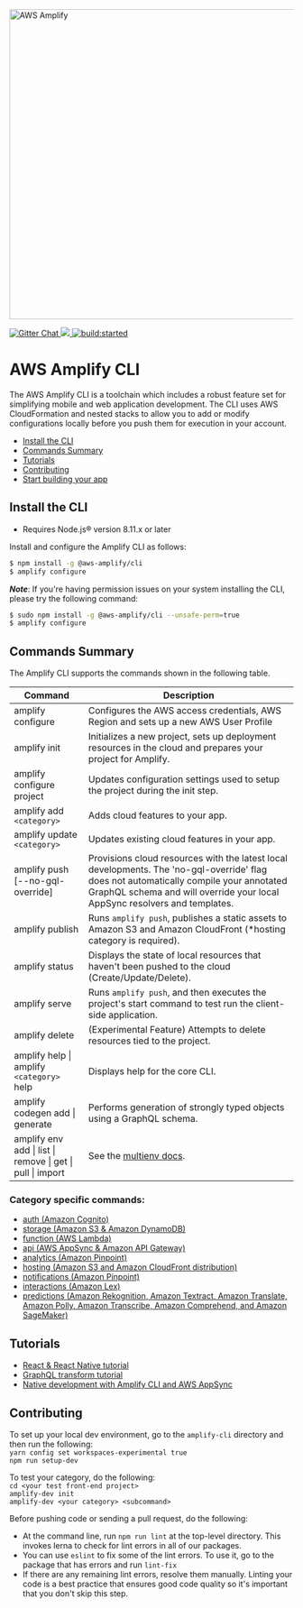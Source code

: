 <a href="https://aws-amplify.github.io/" target="_blank">
    <img src="https://s3.amazonaws.com/aws-mobile-hub-images/aws-amplify-logo.png" alt="AWS Amplify" width="550" >
</a>

<p>
  <a href="https://gitter.im/AWS-Amplify/Lobby?utm_source=share-link&utm_medium=link&utm_campaign=share-link" target="_blank">
    <img src="https://badges.gitter.im/aws/aws-amplify.png" alt="Gitter Chat" />
  </a>
  <a href="https://www.npmjs.com/package/@aws-amplify/cli">
    <img src="https://img.shields.io/npm/v/@aws-amplify/cli.svg" />
  </a>
  <a href="https://circleci.com/gh/aws-amplify/amplify-cli">
    <img src="https://img.shields.io/circleci/project/github/aws-amplify/amplify-cli/master.svg" alt="build:started">
  </a>
</p>

# AWS Amplify CLI

The AWS Amplify CLI is a toolchain which includes a robust feature set for simplifying mobile and web application development. The CLI uses AWS CloudFormation and nested stacks to allow you to add or modify configurations locally before you push them for execution in your account.

- [Install the CLI](#install-the-cli)
- [Commands Summary](#commands-summary)
- [Tutorials](#tutorials)
- [Contributing](#contributing)
- [Start building your app](https://aws-amplify.github.io/docs)

## Install the CLI

- Requires Node.js® version 8.11.x or later

Install and configure the Amplify CLI as follows:

```bash
$ npm install -g @aws-amplify/cli
$ amplify configure
```

**_Note_**: If you're having permission issues on your system installing the CLI, please try the following command:

```bash
$ sudo npm install -g @aws-amplify/cli --unsafe-perm=true
$ amplify configure
```

## Commands Summary

The Amplify CLI supports the commands shown in the following table.

| Command                                                    | Description                                                                                                                                                                                                          |
| ---------------------------------------------------------- | -------------------------------------------------------------------------------------------------------------------------------------------------------------------------------------------------------------------- |
| amplify configure                                          | Configures the AWS access credentials, AWS Region and sets up a new AWS User Profile                                                                                                                                 |
| amplify init                                               | Initializes a new project, sets up deployment resources in the cloud and prepares your project for Amplify.                                                                                                          |
| amplify configure project                                  | Updates configuration settings used to setup the project during the init step.                                                                                                                                       |
| amplify add `<category>`                                   | Adds cloud features to your app.                                                                                                                                                                                     |
| amplify update `<category>`                                | Updates existing cloud features in your app.                                                                                                                                                                         |
| amplify push [--no-gql-override]                           | Provisions cloud resources with the latest local developments. The 'no-gql-override' flag does not automatically compile your annotated GraphQL schema and will override your local AppSync resolvers and templates. |
| amplify publish                                            | Runs `amplify push`, publishes a static assets to Amazon S3 and Amazon CloudFront (\*hosting category is required).                                                                                                  |
| amplify status                                             | Displays the state of local resources that haven't been pushed to the cloud (Create/Update/Delete).                                                                                                                  |
| amplify serve                                              | Runs `amplify push`, and then executes the project's start command to test run the client-side application.                                                                                                          |
| amplify delete                                             | (Experimental Feature) Attempts to delete resources tied to the project.                                                                                                                                             |
| amplify help \| amplify `<category>` help                  | Displays help for the core CLI.                                                                                                                                                                                      |
| amplify codegen add \| generate                            | Performs generation of strongly typed objects using a GraphQL schema.                                                                                                                                                |
| amplify env add \| list \| remove \| get \| pull \| import | See the [multienv docs](https://aws-amplify.github.io/docs/cli/multienv).                                                                                                                                            |

### Category specific commands:

- [auth (Amazon Cognito)](packages/amplify-category-auth/Readme.md)
- [storage (Amazon S3 & Amazon DynamoDB)](packages/amplify-category-storage/Readme.md)
- [function (AWS Lambda)](packages/amplify-category-function/Readme.md)
- [api (AWS AppSync & Amazon API Gateway)](packages/amplify-category-api/Readme.md)
- [analytics (Amazon Pinpoint)](packages/amplify-category-analytics/Readme.md)
- [hosting (Amazon S3 and Amazon CloudFront distribution)](packages/amplify-category-hosting/Readme.md)
- [notifications (Amazon Pinpoint)](packages/amplify-category-notifications/Readme.md)
- [interactions (Amazon Lex)](packages/amplify-category-interactions/Readme.md)
- [predictions (Amazon Rekognition, Amazon Textract, Amazon Translate, Amazon Polly, Amazon Transcribe, Amazon Comprehend, and Amazon SageMaker)](packages/amplify-category-predictions/Readme.md)

## Tutorials

- [React & React Native tutorial](https://aws-amplify.github.io/docs/js/react)
- [GraphQL transform tutorial](https://aws-amplify.github.io/docs/js/graphql)
- [Native development with Amplify CLI and AWS AppSync](https://aws-amplify.github.io/docs/cli/codegen)

## Contributing

To set up your local dev environment, go to the `amplify-cli` directory and then run the following:<br>
`yarn config set workspaces-experimental true`<br>
`npm run setup-dev`

To test your category, do the following:<br>
`cd <your test front-end project>` <br>
`amplify-dev init` <br>
`amplify-dev <your category> <subcommand>`<br>

Before pushing code or sending a pull request, do the following:

- At the command line, run `npm run lint` at the top-level directory. This invokes lerna to check for lint errors in all of our packages.
- You can use `eslint` to fix some of the lint errors. To use it, go to the package that has errors and run `lint-fix`
- If there are any remaining lint errors, resolve them manually. Linting your code is a best practice that ensures good code quality so it's important that you don't skip this step.

